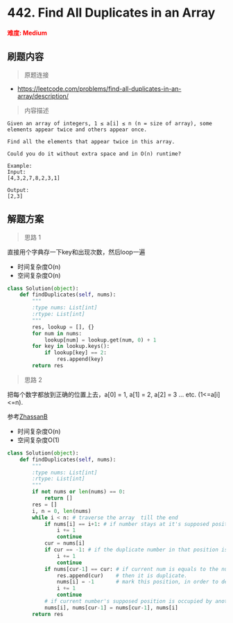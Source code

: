 # 442. Find All Duplicates in an Array

**<font color=red>难度: Medium</font>**

## 刷题内容

> 原题连接

* https://leetcode.com/problems/find-all-duplicates-in-an-array/description/

> 内容描述

```
Given an array of integers, 1 ≤ a[i] ≤ n (n = size of array), some elements appear twice and others appear once.

Find all the elements that appear twice in this array.

Could you do it without extra space and in O(n) runtime?

Example:
Input:
[4,3,2,7,8,2,3,1]

Output:
[2,3]
```

## 解题方案

> 思路 1

直接用个字典存一下key和出现次数，然后loop一遍

- 时间复杂度O(n)
- 空间复杂度O(n)

```python
class Solution(object):
    def findDuplicates(self, nums):
        """
        :type nums: List[int]
        :rtype: List[int]
        """
        res, lookup = [], {}
        for num in nums:
            lookup[num] = lookup.get(num, 0) + 1
        for key in lookup.keys():
            if lookup[key] == 2:
                res.append(key)
        return res
```


> 思路 2

把每个数字都放到正确的位置上去，a[0] = 1, a[1] = 2, a[2] = 3 ... etc. (1<=a[i]<=n).

参考[ZhassanB](https://leetcode.com/problems/find-all-duplicates-in-an-array/discuss/92411/Java-O(1)-space-O(n)-time-solution-with-swapping)

- 时间复杂度O(n)
- 空间复杂度O(1)
```python
class Solution(object):
    def findDuplicates(self, nums):
        """
        :type nums: List[int]
        :rtype: List[int]
        """
        if not nums or len(nums) == 0:
            return []
        res = []
        i, n = 0, len(nums)
        while i < n: # traverse the array  till the end
            if nums[i] == i+1: # if number stays at it's supposed position, just continue
                i += 1
                continue
            cur = nums[i]
            if cur == -1: # if the duplicate number in that position is already found continue
                i += 1
                continue
            if nums[cur-1] == cur: # if current num is equals to the number at supposed position,
                res.append(cur)    # then it is duplicate.
                nums[i] = -1       # mark this position, in order to denote that duplicate has found
                i += 1
                continue
            # if current number's supposed position is occupied by another number swap and consider that number
            nums[i], nums[cur-1] = nums[cur-1], nums[i]
        return res
```
